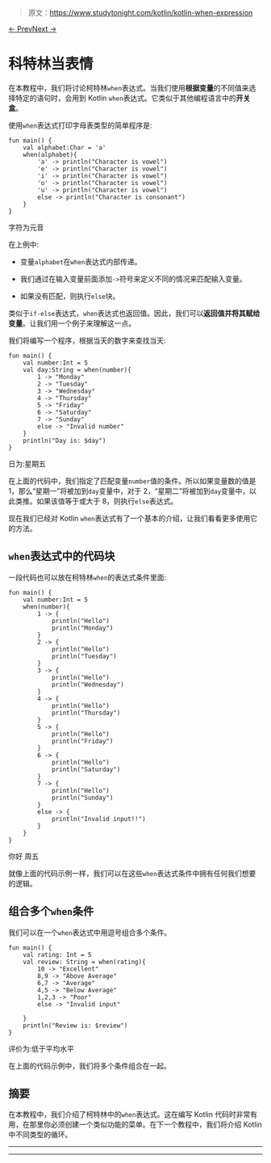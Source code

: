 > 原文：<https://www.studytonight.com/kotlin/kotlin-when-expression>

[← Prev](/kotlin/kotlin-if-else-expression "Kotlin if else")[Next →](/kotlin/kotlin-while-loop "Kotlin while Loop")

# 科特林当表情

在本教程中，我们将讨论柯特林`when`表达式。当我们使用**根据变量**的不同值来选择特定的语句时，会用到 Kotlin `when`表达式。它类似于其他编程语言中的**开关盒**。

使用`when`表达式打印字母表类型的简单程序是:

```
fun main() {
    val alphabet:Char = 'a'
    when(alphabet){
        'a' -> println("Character is vowel")
        'e' -> println("Character is vowel")
        'i' -> println("Character is vowel")
        'o' -> println("Character is vowel")
        'u' -> println("Character is vowel")
        else -> println("Character is consonant")
    }
}
```

字符为元音

在上例中:

*   变量`alphabet`在`when`表达式内部传递。

*   我们通过在输入变量前面添加`->`符号来定义不同的情况来匹配输入变量。

*   如果没有匹配，则执行`else`块。

类似于`if-else`表达式，`when`表达式也返回值。因此，我们可以**返回值并将其赋给变量**。让我们用一个例子来理解这一点。

我们将编写一个程序，根据当天的数字来查找当天:

```
fun main() {
    val number:Int = 5
    val day:String = when(number){
        1 -> "Monday"
        2 -> "Tuesday"
        3 -> "Wednesday"
        4 -> "Thursday"
        5 -> "Friday"
        6 -> "Saturday"
        7 -> "Sunday"
        else -> "Invalid number"
    }
    println("Day is: $day")
}
```

日为:星期五

在上面的代码中，我们指定了匹配变量`number`值的条件。所以如果变量数的值是 1，那么“星期一”将被加到`day`变量中，对于 2，“星期二”将被加到`day`变量中，以此类推。如果该值等于或大于 8，则执行`else`表达式。

现在我们已经对 Kotlin `when`表达式有了一个基本的介绍，让我们看看更多使用它的方法。

## `when`表达式中的代码块

一段代码也可以放在柯特林`when`的表达式条件里面:

```
fun main() {
    val number:Int = 5
    when(number){
        1 -> {
            println("Hello")
            println("Monday")
        }
        2 -> {
            println("Hello")
            println("Tuesday")
        }
        3 -> {
            println("Hello")
            println("Wednesday")
        }
        4 -> {
            println("Hello")
            println("Thursday")
        }
        5 -> {
            println("Hello")
            println("Friday")
        }
        6 -> {
            println("Hello")
            println("Saturday")
        }
        7 -> {
            println("Hello")
            println("Sunday")
        }
        else -> {
            println("Invalid input!!")
        }
    }
}
```

你好
周五

就像上面的代码示例一样，我们可以在这些`when`表达式条件中拥有任何我们想要的逻辑。

## 组合多个`when`条件

我们可以在一个`when`表达式中用逗号组合多个条件。

```
fun main() {
    val rating: Int = 5
    val review: String = when(rating){
        10 -> "Excellent"
        8,9 -> "Above Average"
        6,7 -> "Average"
        4,5 -> "Below Average"
        1,2,3 -> "Poor"
        else -> "Invalid input"

    }
    println("Review is: $review")
}
```

评价为:低于平均水平

在上面的代码示例中，我们将多个条件组合在一起。

## 摘要

在本教程中，我们介绍了柯特林中的`when`表达式。这在编写 Kotlin 代码时非常有用，在那里你必须创建一个类似功能的菜单。在下一个教程中，我们将介绍 Kotlin 中不同类型的循环。

* * *

* * *